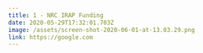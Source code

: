 ```yaml
---
title: 1 - NRC IRAP Funding
date: 2020-05-29T17:32:01.703Z
image: /assets/screen-shot-2020-06-01-at-13.03.29.png
link: https://google.com
---
```

